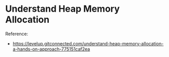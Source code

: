 # Understand Heap Memory Allocation
Reference:
- https://levelup.gitconnected.com/understand-heap-memory-allocation-a-hands-on-approach-775151caf2ea
